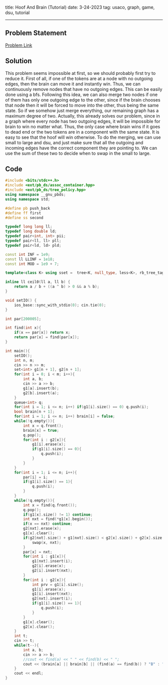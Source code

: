 title: Hoof And Brain (Tutorial)
date: 3-24-2023
tag: usaco, graph, game, dsu, tutorial

---

## Problem Statement

[Problem Link](http://usaco.org/index.php?page=viewproblem2&cpid=1237)

## Solution

This problem seems impossible at first, so we should probably first try to reduce it. First of all, if one of the tokens are at a node with no outgoing edges, then the brain can move it and instantly win. Thus, we can continuously remove nodes that have no outgoing edges. This can be easily done using a bfs. Following this idea, we can also merge two nodes if one of them has only one outgoing edge to the other, since if the brain chooses that node then it will be forced to move into the other, thus being the same state. So if we somehow just merge everything, our remaining graph has a maximum degree of two. Actually, this already solves our problem, since in a graph where every node has two outgoing edges, it will be impossible for brain to win no matter what. Thus, the only case where brain wins if it goes to dead end or the two tokens are in a component with the same state. It is easy to see that the hoof will win otherwise. To do the merging, we can use small to large and dsu, and just make sure that all the outgoing and incoming edges have the correct component they are pointing to. We can use the sum of these two to decide when to swap in the small to large.

## Code

```c++
#include <bits/stdc++.h>
#include <ext/pb_ds/assoc_container.hpp>
#include <ext/pb_ds/tree_policy.hpp>
using namespace __gnu_pbds;
using namespace std;

#define pb push_back
#define ff first
#define ss second

typedef long long ll;
typedef long double ld;
typedef pair<int, int> pii;
typedef pair<ll, ll> pll;
typedef pair<ld, ld> pld;

const int INF = 1e9;
const ll LLINF = 1e18;
const int MOD = 1e9 + 7;

template<class K> using sset =  tree<K, null_type, less<K>, rb_tree_tag, tree_order_statistics_node_update>;

inline ll ceil0(ll a, ll b) {
    return a / b + ((a ^ b) > 0 && a % b);
}

void setIO() {
    ios_base::sync_with_stdio(0); cin.tie(0);
}

int par[200005];

int find(int x){
    if(x == par[x]) return x;
    return par[x] = find(par[x]);
}

int main(){
    setIO();
    int n, m;
    cin >> n >> m;
    set<int> g1[n + 1], g2[n + 1];
    for(int i = 0; i < m; i++){
        int a, b;
        cin >> a >> b;
        g1[a].insert(b);
        g2[b].insert(a);
    }
    queue<int> q;
    for(int i = 1; i <= n; i++) if(g1[i].size() == 0) q.push(i);
    bool brain[n + 1];
    for(int i = 1; i <= n; i++) brain[i] = false;
    while(!q.empty()){
        int x = q.front();
        brain[x] = true;
        q.pop();
        for(int i : g2[x]){
            g1[i].erase(x);
            if(g1[i].size() == 0){
                q.push(i);
            }
        }
    }
    for(int i = 1; i <= n; i++){
        par[i] = i;
        if(g1[i].size() == 1){
            q.push(i);
        }
    }
    while(!q.empty()){
        int x = find(q.front());
        q.pop();
        if(g1[x].size() != 1) continue;
        int nxt = find(*g1[x].begin());
        if(x == nxt) continue;
        g2[nxt].erase(x);
        g1[x].clear();
        if(g2[nxt].size() + g1[nxt].size() < g2[x].size() + g2[x].size()){
            swap(x, nxt);
        }
        par[x] = nxt;
        for(int i : g1[x]){
            g1[nxt].insert(i);
            g2[i].erase(x);
            g2[i].insert(nxt);
        }
        for(int i : g2[x]){
            int prv = g1[i].size();
            g1[i].erase(x);
            g1[i].insert(nxt);
            g2[nxt].insert(i);
            if(g1[i].size() == 1){
                q.push(i);
            }
        }
        g1[x].clear();
        g2[x].clear(); 
    } 
    int t;
    cin >> t;
    while(t--){
        int a, b;
        cin >> a >> b;
        //cout << find(a) << " " << find(b) << " ";
        cout << (brain[a] || brain[b] || (find(a) == find(b)) ? "B" : "H");
    }
    cout << endl;
}
```